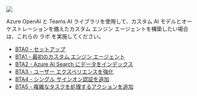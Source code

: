 <div class="cc-lab-toc b-path">
  <img src="/copilot-camp/assets/images/path-icons/B-path-heading.png"></img>
  <div>
    <p>Azure OpenAI と Teams AI ライブラリを使用して、カスタム AI モデルとオーケストレーションを備えたカスタム エンジン エージェントを構築したい場合は、これらの ラボ を実施してください。</p>
    <ul>
      <li><a href="/copilot-camp/ja/pages/custom-engine/teams-ai/00-prerequisites/">BTA0 - セットアップ</a></li>
      <li><a href="/copilot-camp/ja/pages/custom-engine/teams-ai/01-custom-engine-agent/">BTA1 - 最初のカスタム エンジン エージェント</a></li>
      <li><a href="/copilot-camp/ja/pages/custom-engine/teams-ai/02-rag/">BTA2 - Azure AI Search にデータをインデックス</a></li>
      <li><a href="/copilot-camp/ja/pages/custom-engine/teams-ai/03-powered-by-ai/">BTA3 - ユーザー エクスペリエンスを強化</a></li>
      <li><a href="/copilot-camp/ja/pages/custom-engine/teams-ai/04-authentication/">BTA4 - シングル サインオン認証を追加</a></li>
      <li><a href="/copilot-camp/ja/pages/custom-engine/teams-ai/05-actions/">BTA5 - 複雑なタスクを処理するアクションを追加</a></li>
    </ul>
  </div>
</div>

<script>
(() => {
// This script decorates the table of contents with a "you are here" indicator.
const toc = document.getElementsByClassName('cc-lab-toc');
for (const div of toc) {
    const lis = div.querySelectorAll('li');
    for (const li of lis) {
        const anchor = li.querySelector('a');
        if (location.href.includes(anchor.href)) {
            const span = document.createElement("span");
            span.innerHTML = "YOU&nbsp;ARE&nbsp;HERE";
            li.appendChild(span);
        }
    }    
}
})();
</script>